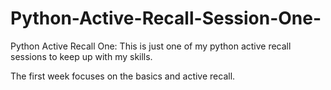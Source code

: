 # Python-Active-Recall-Session-One-
Python Active Recall One: This is just one of my python active recall sessions to keep up with my skills.

The first week focuses on the basics and active recall. 
 

